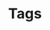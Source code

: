 ---
title: "Tags"
layout: tags
permalink: /tags/
author_profile: true
header:
  overlay_color: "#5e616c"
  overlay_image: /assets/images/boat.jpg  
classes: wide
---